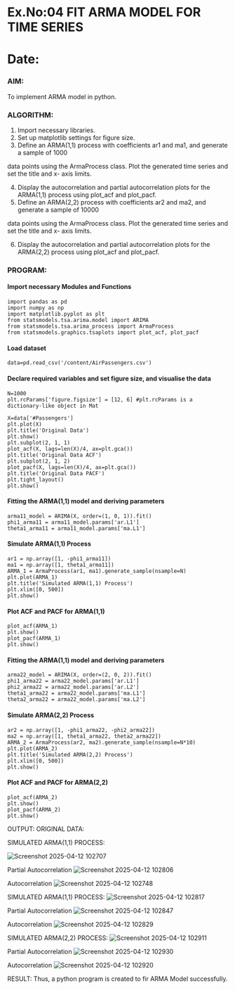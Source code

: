 # Ex.No:04   FIT ARMA MODEL FOR TIME SERIES
# Date: 



### AIM:
To implement ARMA model in python.
### ALGORITHM:
1. Import necessary libraries.
2. Set up matplotlib settings for figure size.
3. Define an ARMA(1,1) process with coefficients ar1 and ma1, and generate a sample of 1000

data points using the ArmaProcess class. Plot the generated time series and set the title and x-
axis limits.

4. Display the autocorrelation and partial autocorrelation plots for the ARMA(1,1) process using
plot_acf and plot_pacf.
5. Define an ARMA(2,2) process with coefficients ar2 and ma2, and generate a sample of 10000

data points using the ArmaProcess class. Plot the generated time series and set the title and x-
axis limits.

6. Display the autocorrelation and partial autocorrelation plots for the ARMA(2,2) process using
plot_acf and plot_pacf.
### PROGRAM:
#### Import necessary Modules and Functions
~~~
import pandas as pd
import numpy as np
import matplotlib.pyplot as plt
from statsmodels.tsa.arima.model import ARIMA
from statsmodels.tsa.arima_process import ArmaProcess
from statsmodels.graphics.tsaplots import plot_acf, plot_pacf
~~~

#### Load dataset

~~~
data=pd.read_csv('/content/AirPassengers.csv')
~~~

#### Declare required variables and set figure size, and visualise the data

~~~
N=1000
plt.rcParams['figure.figsize'] = [12, 6] #plt.rcParams is a dictionary-like object in Mat

X=data['#Passengers']
plt.plot(X)
plt.title('Original Data')
plt.show()
plt.subplot(2, 1, 1)
plot_acf(X, lags=len(X)/4, ax=plt.gca())
plt.title('Original Data ACF')
plt.subplot(2, 1, 2)
plot_pacf(X, lags=len(X)/4, ax=plt.gca())
plt.title('Original Data PACF')
plt.tight_layout()
plt.show()

~~~

#### Fitting the ARMA(1,1) model and deriving parameters

~~~
arma11_model = ARIMA(X, order=(1, 0, 1)).fit()
phi1_arma11 = arma11_model.params['ar.L1']
theta1_arma11 = arma11_model.params['ma.L1']

~~~

#### Simulate ARMA(1,1) Process

~~~
ar1 = np.array([1, -phi1_arma11])
ma1 = np.array([1, theta1_arma11])
ARMA_1 = ArmaProcess(ar1, ma1).generate_sample(nsample=N)
plt.plot(ARMA_1)
plt.title('Simulated ARMA(1,1) Process')
plt.xlim([0, 500])
plt.show()

~~~

#### Plot ACF and PACF for ARMA(1,1)

~~~
plot_acf(ARMA_1)
plt.show()
plot_pacf(ARMA_1)
plt.show()

~~~

#### Fitting the ARMA(1,1) model and deriving parameters

~~~
arma22_model = ARIMA(X, order=(2, 0, 2)).fit()
phi1_arma22 = arma22_model.params['ar.L1']
phi2_arma22 = arma22_model.params['ar.L2']
theta1_arma22 = arma22_model.params['ma.L1']
theta2_arma22 = arma22_model.params['ma.L2']

~~~

#### Simulate ARMA(2,2) Process

~~~
ar2 = np.array([1, -phi1_arma22, -phi2_arma22])
ma2 = np.array([1, theta1_arma22, theta2_arma22])
ARMA_2 = ArmaProcess(ar2, ma2).generate_sample(nsample=N*10)
plt.plot(ARMA_2)
plt.title('Simulated ARMA(2,2) Process')
plt.xlim([0, 500])
plt.show()

~~~

#### Plot ACF and PACF for ARMA(2,2)

~~~
plot_acf(ARMA_2)
plt.show()
plot_pacf(ARMA_2)
plt.show()
~~~
OUTPUT:
ORIGINAL DATA:

SIMULATED ARMA(1,1) PROCESS:

![Screenshot 2025-04-12 102707](https://github.com/user-attachments/assets/5deeb0a1-cea9-4da7-a20f-3c5f63112f82)

Partial Autocorrelation
![Screenshot 2025-04-12 102806](https://github.com/user-attachments/assets/0c53fcf1-0eff-4997-9367-69c12fb70544)


Autocorrelation
![Screenshot 2025-04-12 102748](https://github.com/user-attachments/assets/cd57d785-0978-431f-acd4-ffa23c71153f)


SIMULATED ARMA(1,1) PROCESS:
![Screenshot 2025-04-12 102817](https://github.com/user-attachments/assets/c579f161-2313-4add-8c8d-27c065e039ca)

Partial Autocorrelation
![Screenshot 2025-04-12 102847](https://github.com/user-attachments/assets/573ee1ee-86b3-4f88-85be-3e0d616f7be9)


Autocorrelation
![Screenshot 2025-04-12 102829](https://github.com/user-attachments/assets/9d1f3774-fae9-44d6-82e2-5f30a81574c7)


SIMULATED ARMA(2,2) PROCESS:
![Screenshot 2025-04-12 102911](https://github.com/user-attachments/assets/364c68ad-18f7-4e84-91a2-3f6891aa1385)

Partial Autocorrelation
![Screenshot 2025-04-12 102930](https://github.com/user-attachments/assets/d1892147-4aaf-49bc-b76e-7dbbef9c7fab)

Autocorrelation
![Screenshot 2025-04-12 102920](https://github.com/user-attachments/assets/82635c7c-4d72-46b0-a6c5-1a0d3428c510)




RESULT:
Thus, a python program is created to fir ARMA Model successfully.
